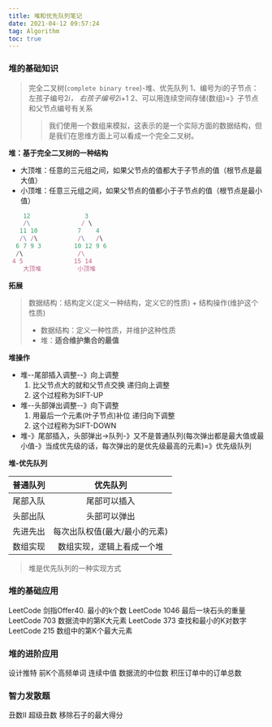 ```yaml
---
title: 堆和优先队列笔记
date: 2021-04-12 09:57:24
tag: Algorithm
toc: true
---
```


### 堆的基础知识
>完全二叉树(`complete binary tree`)-堆、优先队列
>1、编号为i的子节点：左孩子编号2*i， 右孩子编号2*i+1
>2、可以用连续空间存储(数组)=》子节点和父节点编号有关系
>>我们使用一个数组来模拟，这表示的是一个实际方面的数据结构，但是我们在思维方面上可以看成一个完全二叉树。

**堆：基于完全二叉树的一种结构**
* 大顶堆：任意的三元组之间，如果父节点的值都大于子节点的值（根节点是最大值）
* 小顶堆：任意三元组之间，如果父节点的值都小于子节点的值（根节点是最小值）
```js
    12               3
    /\              / \
   11 10           7    4
   /\ /\           /\   /\
  6 7 9 3         10 12 9 6 
  /\               /\
 4 5              15 14
    大顶堆          小顶堆
```

**拓展**
>数据结构：结构定义(定义一种结构，定义它的性质) + 结构操作(维护这个性质)
>* 数据结构：定义一种性质，并维护这种性质
>* 堆：**适合维护集合的最值**

**堆操作**
* 堆--尾部插入调整--》向上调整
    1. 比父节点大的就和父节点交换 递归向上调整
    2. 这个过程称为SIFT-UP
* 堆--头部弹出调整--》向下调整
    1. 用最后一个元素(叶子节点)补位 递归向下调整
    2. 这个过程称为SIFT-DOWN
* 堆-》尾部插入，头部弹出->队列-》又不是普通队列(每次弹出都是最大值或最小值-》当成优先级的话，每次弹出的是优先级最高的元素)=》优先级队列

**堆-优先队列**

|普通队列|优先队列|
|:-----:|:------:|
|尾部入队|尾部可以插入|
|头部出队|头部可以弹出|
|先进先出|每次出队权值(最大/最小的元素)|
|数组实现|数组实现，逻辑上看成一个堆|
>堆是优先队列的一种实现方式

### 堆的基础应用
LeetCode 剑指Offer40. 最小的k个数
LeetCode 1046 最后一块石头的重量 
LeetCode 703 数据流中的第K大元素 
LeetCode 373 查找和最小的K对数字 
LeetCode 215 数组中的第K个最大元素

### 堆的进阶应用
设计推特 
前K个高频单词 
连续中值 
数据流的中位数 
积压订单中的订单总数

### 智力发散题
丑数II 
超级丑数 
移除石子的最大得分